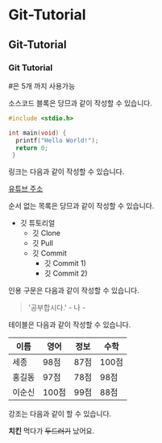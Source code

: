 # Git-Tutorial
## Git-Tutorial
### Git Tutorial
#은 5개 까지 사용가능

소스코드 블록은 당므과 같이 작성할 수 있습니다.

```c
#include <stdio.h>

int main(void) {
  printf("Hello World!");
  return 0;
 }
 ```

링크는 다음과 같이 작성할 수 있습니다.

[유튜브 주소](https://www.youtube.com/)

순서 없는 목록은 당므과 같이 작성할 수 있습니다.

* 깃 튜토리얼
  * 깃 Clone
  * 깃 Pull
  * 깃 Commit
    * 깃 Commit 1)
    * 깃 Commit 2)
    
인용 구문은 다음과 같이 작성할 수 있습니다.

> '공부합시다.' - 나 -

테이블은 다음과 같이 작성할 수 있습니다.

이름|영어|정보|수학
---|---|---|---|
세종|98점|87점|100점|
홍길동|97점|78점|98점|
이순신|100점|99점|88점|

강조는 다음과 같이 할 수 있습니다.

**치킨** 먹다가 ~~두드러기~~ 났어요.



